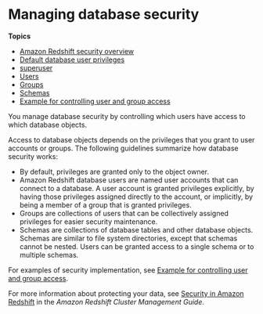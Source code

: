 # Managing database security<a name="r_Database_objects"></a>

**Topics**
+ [Amazon Redshift security overview](c_security-overview.md)
+ [Default database user privileges](r_Privileges.md)
+ [superuser](r_superusers.md)
+ [Users](r_Users.md)
+ [Groups](r_Groups.md)
+ [Schemas](r_Schemas_and_tables.md)
+ [Example for controlling user and group access](t_user_group_examples.md)

You manage database security by controlling which users have access to which database objects\.

Access to database objects depends on the privileges that you grant to user accounts or groups\. The following guidelines summarize how database security works:
+ By default, privileges are granted only to the object owner\.
+ Amazon Redshift database users are named user accounts that can connect to a database\. A user account is granted privileges explicitly, by having those privileges assigned directly to the account, or implicitly, by being a member of a group that is granted privileges\.
+ Groups are collections of users that can be collectively assigned privileges for easier security maintenance\.
+ Schemas are collections of database tables and other database objects\. Schemas are similar to file system directories, except that schemas cannot be nested\. Users can be granted access to a single schema or to multiple schemas\.

For examples of security implementation, see [Example for controlling user and group access](t_user_group_examples.md)\.

For more information about protecting your data, see [Security in Amazon Redshift](https://docs.aws.amazon.com/redshift/latest/mgmt/iam-redshift-user-mgmt.html) in the *Amazon Redshift Cluster Management Guide*\. 